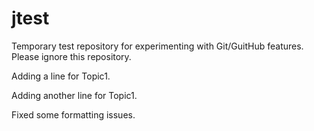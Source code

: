 jtest
=====

Temporary test repository for experimenting with Git/GuitHub features. Please ignore this repository.

Adding a line for Topic1.

Adding another line for Topic1.

Fixed some formatting issues.
